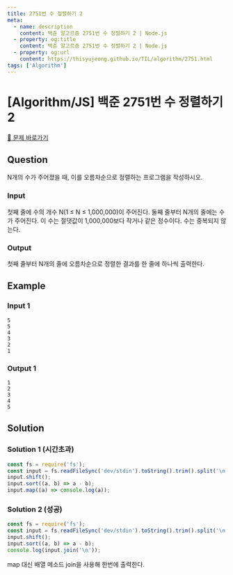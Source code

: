 ```yaml
---
title: 2751번 수 정렬하기 2
meta:
  - name: description
    content: 백준 알고르즘 2751번 수 정렬하기 2 | Node.js
  - property: og:title
    content: 백준 알고르즘 2751번 수 정렬하기 2 | Node.js
  - property: og:url
    content: https://thisyujeong.github.io/TIL/algorithm/2751.html
tags: ['Algorithm']
---
```


# [Algorithm/JS] 백준 2751번 수 정렬하기 2

[🔗 문제 바로가기](https://www.acmicpc.net/problem/2751)

## Question

N개의 수가 주어졌을 때, 이를 오름차순으로 정렬하는 프로그램을 작성하시오.

### Input

첫째 줄에 수의 개수 N(1 ≤ N ≤ 1,000,000)이 주어진다. 둘째 줄부터 N개의 줄에는 수가 주어진다. 이 수는 절댓값이 1,000,000보다 작거나 같은 정수이다. 수는 중복되지 않는다.

### Output

첫째 줄부터 N개의 줄에 오름차순으로 정렬한 결과를 한 줄에 하나씩 출력한다.

## Example

### Input 1

```
5
5
4
3
2
1
```

### Output 1

```
1
2
3
4
5
```

## Solution

### Solution 1 (시간초과)

```js
const fs = require('fs');
const input = fs.readFileSync('dev/stdin').toString().trim().split('\n').map(Number);
input.shift();
input.sort((a, b) => a - b);
input.map((a) => console.log(a));
```

### Solution 2 (성공)

```js
const fs = require('fs');
const input = fs.readFileSync('dev/stdin').toString().trim().split('\n').map(Number);
input.shift();
input.sort((a, b) => a - b);
console.log(input.join('\n'));
```

map 대신 배열 메소드 join을 사용해 한번에 출력한다.
